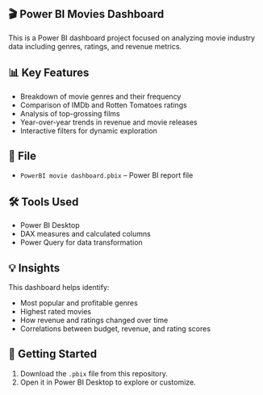## 🎬 Power BI Movies Dashboard

This is a Power BI dashboard project focused on analyzing movie industry data including genres, ratings, and revenue metrics.

## 📊 Key Features

- Breakdown of movie genres and their frequency
- Comparison of IMDb and Rotten Tomatoes ratings
- Analysis of top-grossing films
- Year-over-year trends in revenue and movie releases
- Interactive filters for dynamic exploration

## 📁 File

- `PowerBI movie dashboard.pbix` – Power BI report file

## 🛠 Tools Used

- Power BI Desktop
- DAX measures and calculated columns
- Power Query for data transformation

## 💡 Insights

This dashboard helps identify:

- Most popular and profitable genres
- Highest rated movies
- How revenue and ratings changed over time
- Correlations between budget, revenue, and rating scores

## 🚀 Getting Started

1. Download the `.pbix` file from this repository.
2. Open it in Power BI Desktop to explore or customize.

